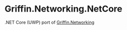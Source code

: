 # Griffin.Networking.NetCore
.NET Core (UWP) port of [Griffin.Networking](https://github.com/jgauffin/griffin.networking)
